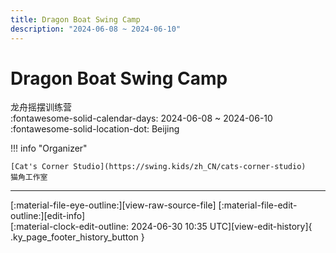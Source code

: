 ```yaml
---
title: Dragon Boat Swing Camp
description: "2024-06-08 ~ 2024-06-10"
---
```


# Dragon Boat Swing Camp 

龙舟摇摆训练营  
:fontawesome-solid-calendar-days: 2024-06-08 ~ 2024-06-10  
:fontawesome-solid-location-dot: Beijing  

!!! info "Organizer"

    [Cat's Corner Studio](https://swing.kids/zh_CN/cats-corner-studio)  
    猫角工作室  

---

<div class="ky_page_footer" markdown>
<div class="ky_page_footer_trailing" markdown="span">
[:material-file-eye-outline:][view-raw-source-file]
[:material-file-edit-outline:][edit-info]
</div>
<div class="ky_page_footer_leading" markdown="span">
[:material-clock-edit-outline: 2024-06-30 10:35 UTC][view-edit-history]{ .ky_page_footer_history_button }
</div>
</div>

[view-raw-source-file]: https://github.com/swingdance/events/blob/main/2024/zh_CN/dragon-boat-swing-camp-2024.json "View Raw Source File"
[edit-info]: https://github.com/swingdance/events/issues/new?assignees=&labels=update+event&projects=&template=03-update_entity.yml&title=%5B2024%2Fzh_CN%5D%20Update%20Event%3A%20Dragon%20Boat%20Swing%20Camp&region=zh_CN&year=2024&id=dragon-boat-swing-camp-2024&name=Dragon%20Boat%20Swing%20Camp&org_id=cats-corner-studio "Edit Info"

[view-edit-history]: https://github.com/swingdance/events/commits/main/2024/zh_CN/dragon-boat-swing-camp-2024.json "View Edit History"
